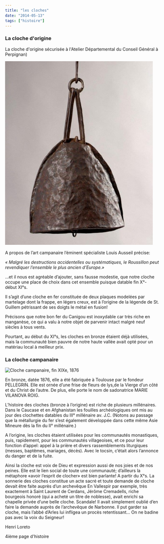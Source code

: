 ```yaml
---
title: "les cloches"
date: "2014-05-13"
tags: ["histoire"]
---
```


### La cloche d'origine

La cloche d'origine sécurisée à l'Atelier Départemental du Conseil Général à Perpignan)

<img
alt="la cloche en fer, fin X° début XI°"
src="/images/la-cloche-en-fer-forga-x-xia-s.jpg"
class="article-img-center"
/>

A propos de l’art campanaire l’éminent spécialiste Louis Ausseil précise:

<em>« Malgré les destructions accidentelles ou systématiques, le Roussillon peut revendiquer l’ensemble le plus ancien d’Europe.»</em>

…et il nous est agréable d’ajouter, sans fausse modestie, que notre cloche occupe une place de choix dans cet ensemble puisque datable fin X°- début XI°s.

Il s’agit d’une cloche en fer constituée de deux plaques modelées par martelage dont la frappe, en légers creux, est à l’origine de la légende de St. Guillem pétrissant de ses doigts le métal en fusion!

Précisons que notre bon fer du Canigou est inoxydable car très riche en manganèse, ce qui a valu à notre objet de parvenir intact malgré neuf siècles à tous vents.

Pourtant, au début du XI°s, les cloches en bronze étaient déjà utilisées, mais la communauté bien pauvre de notre haute vallée avait opté pour un matériau local à meilleur prix.

### La cloche campanaire

<img
title="La cloche campanaire"
alt="Cloche campanaire, fin XIXe, 1876"
src="/images/p4140885.jpg"
class="article-img-float-right"
/>

En bronze, datée 1876, elle a été fabriquée à Toulouse par le fondeur PELLEGRIN. Elle est ornée d’une frise de fleurs de lys,de la Vierge d’un côté et du Christ de l’autre. De plus, elle porte le nom de sadonatrice MARIE VILANOVA ROIG.

L’histoire des cloches (bronze à l’origine) est riche de plusieurs millénaires. Dans le Caucase et en Afghanistan les fouilles archéologiques ont mis au jour des clochettes datables du III° millénaire av. J.C. (Notons au passage que la métallurgie du fer s’est également développée dans cette même Asie Mineure dès la fin du II° millénaire.)

A l’origine, les cloches étaient utilisées pour les communautés monastiques, puis, rapidement, pour les communautés villageoises, et ce pour leur fonction d’appel: appel à la prière et divers rassemblements liturgiques (messes, baptêmes, mariages, décès). Avec le tocsin, c’était alors l’annonce du danger et de la fuite.

Ainsi la cloche est voix de Dieu et expression aussi de nos joies et de nos peines. Elle est le lien social de toute une communauté; d’ailleurs la métaphore «avoir l’esprit de clocher» est bien parlante! A partir du X°s. La sonnerie des cloches constitue un acte sacré et toute demande de cloche devait être faite auprès d’un archevêque En Vallespir par exemple, très exactement à Saint Laurent de Cerdans, Jérôme Cremadells, riche bourgeois honoré (qui a acheté un titre de noblesse), avait enrichi sa chapelle privée d’une belle cloche. Scandale! Il avait simplement oublié d’en faire la demande auprès de l’archevêque de Narbonne. Il put garder sa cloche, mais l’abbé d’Arles lui infligea un procès retentissant… On ne badine pas avec la voix du Seigneur!

Henri Loreto

4ième page d'histoire
